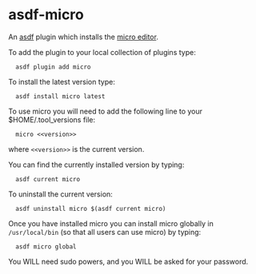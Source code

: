 # asdf-micro

An [asdf]() plugin which installs the [micro
editor](https://micro-editor.github.io/).

To add the plugin to your local collection of plugins type:

```
  asdf plugin add micro
```

To install the latest version type:

```
  asdf install micro latest
```

To use micro you will need to add the following line to your
$HOME/.tool_versions file:

```
  micro <<version>>
```

where `<<version>>` is the current version.

You can find the currently installed version by typing:

```
  asdf current micro
```

To uninstall the current version:

```
  asdf uninstall micro $(asdf current micro)
```

Once you have installed micro you can install micro globally in
`/usr/local/bin` (so that all users can use micro) by typing:

```
  asdf micro global
```

You WILL need sudo powers, and you WILL be asked for your password.
